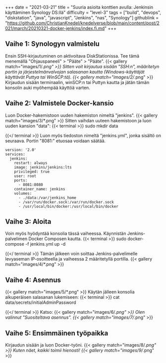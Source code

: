 +++
date = "2021-03-21"
title = "Suuria asioita konttien avulla: Jenkinsin käyttäminen Synology DS:llä"
difficulty = "level-3"
tags = ["build", "devops", "diskstation", "java", "javascript", "Jenkins", "nas", "Synology"]
githublink = "https://github.com/ChristianKnedel/knedelverse/blob/main/content/post/2021/march/20210321-docker-jenkins/index.fi.md"
+++

## Vaihe 1: Synologyn valmistelu
Ensin SSH-kirjautuminen on aktivoitava DiskStationissa. Tee tämä menemällä "Ohjauspaneeli" > "Pääte" > "Pääte".
{{< gallery match="images/1/*.png" >}}
Sitten voit kirjautua sisään "SSH:n", määritetyn portin ja järjestelmänvalvojan salasanan kautta (Windows-käyttäjät käyttävät Puttya tai WinSCP:tä).
{{< gallery match="images/2/*.png" >}}
Kirjaudun sisään terminaalin, winSCP:n tai Puttyn kautta ja jätän tämän konsolin auki myöhempää käyttöä varten.
## Vaihe 2: Valmistele Docker-kansio
Luon Docker-hakemistoon uuden hakemiston nimeltä "jenkins".
{{< gallery match="images/3/*.png" >}}
Sitten vaihdan uuteen hakemistoon ja luon uuden kansion "data":
{{< terminal >}}
sudo mkdir data

{{</ terminal >}}
Luon myös tiedoston nimeltä "jenkins.yml", jonka sisältö on seuraava. Portin "8081:" etuosaa voidaan säätää.
```
version: '2.0'
services:
  jenkins:
    restart: always
    image: jenkins/jenkins:lts
    privileged: true
    user: root
    ports:
      - 8081:8080
    container_name: jenkins
    volumes:
      - ./data:/var/jenkins_home
      - /var/run/docker.sock:/var/run/docker.sock
      - /usr/local/bin/docker:/usr/local/bin/docker

```

## Vaihe 3: Aloita
Voin myös hyödyntää konsolia tässä vaiheessa. Käynnistän Jenkins-palvelimen Docker Composen kautta.
{{< terminal >}}
sudo docker-compose -f jenkins.yml up -d

{{</ terminal >}}
Tämän jälkeen voin soittaa Jenkins-palvelimelle levyaseman IP-osoitteella ja vaiheessa 2 määritetyllä portilla.
{{< gallery match="images/4/*.png" >}}

## Vaihe 4: Asennus

{{< gallery match="images/5/*.png" >}}
Käytän jälleen konsolia alkuperäisen salasanan lukemiseen:
{{< terminal >}}
cat data/secrets/initialAdminPassword

{{</ terminal >}}
Katso:
{{< gallery match="images/6/*.png" >}}
Olen valinnut "Suositeltava asennus".
{{< gallery match="images/7/*.png" >}}

## Vaihe 5: Ensimmäinen työpaikka
Kirjaudun sisään ja luon Docker-työni.
{{< gallery match="images/8/*.png" >}}
Kuten näet, kaikki toimii hienosti!
{{< gallery match="images/9/*.png" >}}
